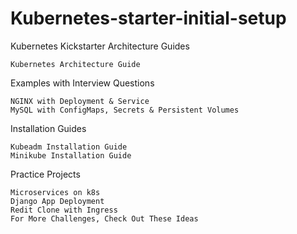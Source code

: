 # Kubernetes-starter-initial-setup

Kubernetes Kickstarter
Architecture Guides

    Kubernetes Architecture Guide

Examples with Interview Questions

    NGINX with Deployment & Service
    MySQL with ConfigMaps, Secrets & Persistent Volumes

Installation Guides

    Kubeadm Installation Guide
    Minikube Installation Guide

Practice Projects

    Microservices on k8s
    Django App Deployment
    Redit Clone with Ingress
    For More Challenges, Check Out These Ideas
